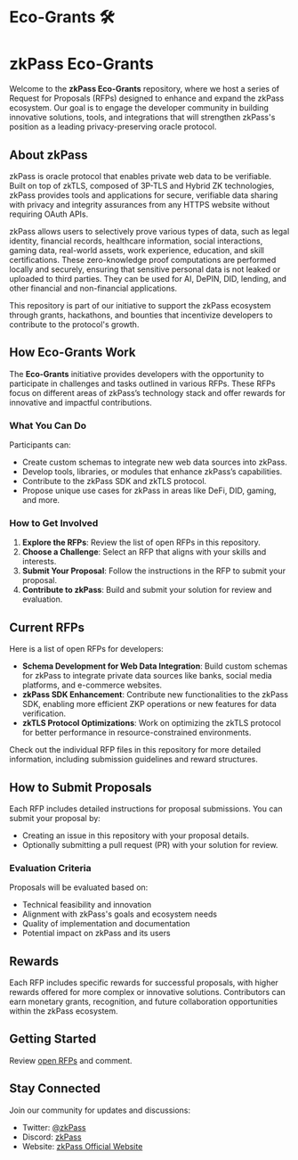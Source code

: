 # Eco-Grants 🛠️
# zkPass Eco-Grants

Welcome to the **zkPass Eco-Grants** repository, where we host a series of Request for Proposals (RFPs) designed to enhance and expand the zkPass ecosystem. Our goal is to engage the developer community in building innovative solutions, tools, and integrations that will strengthen zkPass's position as a leading privacy-preserving oracle protocol.

## About zkPass

zkPass is oracle protocol that enables private web data to be verifiable. Built on top of zkTLS, composed of 3P-TLS and Hybrid ZK technologies, zkPass provides tools and applications for secure, verifiable data sharing with privacy and integrity assurances from any HTTPS website without requiring OAuth APIs.

zkPass allows users to selectively prove various types of data, such as legal identity, financial records, healthcare information, social interactions, gaming data, real-world assets, work experience, education, and skill certifications. These zero-knowledge proof computations are performed locally and securely, ensuring that sensitive personal data is not leaked or uploaded to third parties. They can be used for AI, DePIN, DID, lending, and other financial and non-financial applications.

This repository is part of our initiative to support the zkPass ecosystem through grants, hackathons, and bounties that incentivize developers to contribute to the protocol's growth.

## How Eco-Grants Work

The **Eco-Grants** initiative provides developers with the opportunity to participate in challenges and tasks outlined in various RFPs. These RFPs focus on different areas of zkPass’s technology stack and offer rewards for innovative and impactful contributions.

### What You Can Do
Participants can:
- Create custom schemas to integrate new web data sources into zkPass.
- Develop tools, libraries, or modules that enhance zkPass’s capabilities.
- Contribute to the zkPass SDK and zkTLS protocol.
- Propose unique use cases for zkPass in areas like DeFi, DID, gaming, and more.

### How to Get Involved
1. **Explore the RFPs**: Review the list of open RFPs in this repository.
2. **Choose a Challenge**: Select an RFP that aligns with your skills and interests.
3. **Submit Your Proposal**: Follow the instructions in the RFP to submit your proposal.
4. **Contribute to zkPass**: Build and submit your solution for review and evaluation.

## Current RFPs

Here is a list of open RFPs for developers:
- **Schema Development for Web Data Integration**: Build custom schemas for zkPass to integrate private data sources like banks, social media platforms, and e-commerce websites.
- **zkPass SDK Enhancement**: Contribute new functionalities to the zkPass SDK, enabling more efficient ZKP operations or new features for data verification.
- **zkTLS Protocol Optimizations**: Work on optimizing the zkTLS protocol for better performance in resource-constrained environments.

Check out the individual RFP files in this repository for more detailed information, including submission guidelines and reward structures.

## How to Submit Proposals

Each RFP includes detailed instructions for proposal submissions. You can submit your proposal by:
- Creating an issue in this repository with your proposal details.
- Optionally submitting a pull request (PR) with your solution for review.

### Evaluation Criteria
Proposals will be evaluated based on:
- Technical feasibility and innovation
- Alignment with zkPass's goals and ecosystem needs
- Quality of implementation and documentation
- Potential impact on zkPass and its users

## Rewards

Each RFP includes specific rewards for successful proposals, with higher rewards offered for more complex or innovative solutions. Contributors can earn monetary grants, recognition, and future collaboration opportunities within the zkPass ecosystem.

## Getting Started

Review [open RFPs](https://github.com/zkPassOfficial/Eco-Grants/issues) and comment.

## Stay Connected

Join our community for updates and discussions:
- Twitter: [@zkPass](https://twitter.com/zkPass)
-  Discord: [zkPass](https://discord.gg/zkpass)
- Website: [zkPass Official Website](https://zkpass.org)
